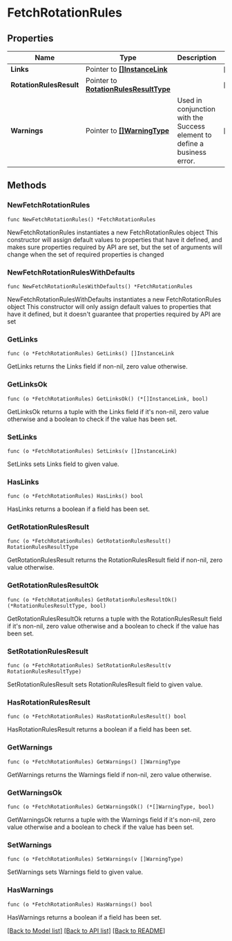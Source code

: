 # FetchRotationRules

## Properties

Name | Type | Description | Notes
------------ | ------------- | ------------- | -------------
**Links** | Pointer to [**[]InstanceLink**](InstanceLink.md) |  | [optional] 
**RotationRulesResult** | Pointer to [**RotationRulesResultType**](RotationRulesResultType.md) |  | [optional] 
**Warnings** | Pointer to [**[]WarningType**](WarningType.md) | Used in conjunction with the Success element to define a business error. | [optional] 

## Methods

### NewFetchRotationRules

`func NewFetchRotationRules() *FetchRotationRules`

NewFetchRotationRules instantiates a new FetchRotationRules object
This constructor will assign default values to properties that have it defined,
and makes sure properties required by API are set, but the set of arguments
will change when the set of required properties is changed

### NewFetchRotationRulesWithDefaults

`func NewFetchRotationRulesWithDefaults() *FetchRotationRules`

NewFetchRotationRulesWithDefaults instantiates a new FetchRotationRules object
This constructor will only assign default values to properties that have it defined,
but it doesn't guarantee that properties required by API are set

### GetLinks

`func (o *FetchRotationRules) GetLinks() []InstanceLink`

GetLinks returns the Links field if non-nil, zero value otherwise.

### GetLinksOk

`func (o *FetchRotationRules) GetLinksOk() (*[]InstanceLink, bool)`

GetLinksOk returns a tuple with the Links field if it's non-nil, zero value otherwise
and a boolean to check if the value has been set.

### SetLinks

`func (o *FetchRotationRules) SetLinks(v []InstanceLink)`

SetLinks sets Links field to given value.

### HasLinks

`func (o *FetchRotationRules) HasLinks() bool`

HasLinks returns a boolean if a field has been set.

### GetRotationRulesResult

`func (o *FetchRotationRules) GetRotationRulesResult() RotationRulesResultType`

GetRotationRulesResult returns the RotationRulesResult field if non-nil, zero value otherwise.

### GetRotationRulesResultOk

`func (o *FetchRotationRules) GetRotationRulesResultOk() (*RotationRulesResultType, bool)`

GetRotationRulesResultOk returns a tuple with the RotationRulesResult field if it's non-nil, zero value otherwise
and a boolean to check if the value has been set.

### SetRotationRulesResult

`func (o *FetchRotationRules) SetRotationRulesResult(v RotationRulesResultType)`

SetRotationRulesResult sets RotationRulesResult field to given value.

### HasRotationRulesResult

`func (o *FetchRotationRules) HasRotationRulesResult() bool`

HasRotationRulesResult returns a boolean if a field has been set.

### GetWarnings

`func (o *FetchRotationRules) GetWarnings() []WarningType`

GetWarnings returns the Warnings field if non-nil, zero value otherwise.

### GetWarningsOk

`func (o *FetchRotationRules) GetWarningsOk() (*[]WarningType, bool)`

GetWarningsOk returns a tuple with the Warnings field if it's non-nil, zero value otherwise
and a boolean to check if the value has been set.

### SetWarnings

`func (o *FetchRotationRules) SetWarnings(v []WarningType)`

SetWarnings sets Warnings field to given value.

### HasWarnings

`func (o *FetchRotationRules) HasWarnings() bool`

HasWarnings returns a boolean if a field has been set.


[[Back to Model list]](../README.md#documentation-for-models) [[Back to API list]](../README.md#documentation-for-api-endpoints) [[Back to README]](../README.md)


